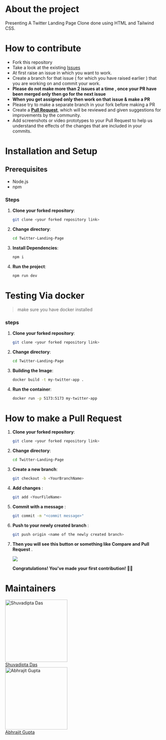 # About the project
Presenting A Twitter Landing Page Clone done using HTML and Tailwind CSS. 

# How to contribute
- Fork this repository
- Take a look at the existing [Issues](https://github.com/abhrajit2004/Twitter-Landing-Page/issues)
- At first raise an issue in which you want to work.
- Create a branch for that issue ( for which you have raised earlier ) that you are working on and commit your work.
- **Please do not make more than 2 issues at a time , once your PR have been merged only then go for the next issue**
- **When you get assigned only then work on that issue & make a PR**
- Please try to make a separate branch in your fork before making a PR
- Create a [**Pull Request**](https://github.com/abhrajit2004/Twitter-Landing-Page/pulls), which will be reviewed and given suggestions for improvements by the community.
- Add screenshots or video prototypes to your Pull Request to help us understand the effects of the changes that are included in your commits.
  
# Installation and Setup
## Prerequisites
- Node.js
- npm
### Steps
1. **Clone your forked repository**:
   
   ```bash
   git clone <your forked repository link>
   ```
2. **Change directory**:

    ```bash
    cd Twitter-Landing-Page
    ```
4. **Install Dependencies**:
   
    ```bash
   npm i
   ```
3. **Run the project**:
   
   ```bash
   npm run dev
   ```

# Testing Via docker
> make sure you have docker installed

### steps 
1. **Clone your forked repository**:
   
   ```bash
   git clone <your forked repository link>
   ```
2. **Change directory**:

    ```bash
    cd Twitter-Landing-Page
    ```
4. **Building the Image**:
   
    ```bash
    docker build -t my-twitter-app .
   ```
3. **Run the container**:
   
    ```bash
    docker run -p 5173:5173 my-twitter-app
   ```
# How to make a Pull Request
1. **Clone your forked repository**:
   
   ```bash
   git clone <your forked repository link>
   ```
2. **Change directory**:

    ```bash
    cd Twitter-Landing-Page
    ```
3. **Create a new branch**:

   ```bash
   git checkout -b <YourBranchName>
   ```
3. **Add changes** :
   
   ```bash
   git add <YourFileName>
   ```
5. **Commit with a message** :
   
   ```bash
   git commit -m "<commit message>"     
   ```

7. **Push to your newly created branch** :
   
    ```bash
    git push origin <name of the newly created branch>     
   ```
8. **Then you will see this button or something like Compare and Pull Request** .
   <div><img src="https://github.com/user-attachments/assets/699ad348-c363-46cc-9838-ab5d7f77477f" /></div>

   **Congratulations! You've made your first contribution!** 🙌🏼

# Maintainers
  <div class="shuvadipta">
    <img style="width:200px; height:200px;" src="https://media.licdn.com/dms/image/v2/D5603AQFLIDOkseLV7w/profile-displayphoto-shrink_800_800/profile-displayphoto-shrink_800_800/0/1703601991915?e=1732752000&v=beta&t=CYRIv3U0BT-R1RI6AcJJJVyANc-O47covfgxhgl2hEw" alt="Shuvadipta Das" />
    <div>
     <a target="_blank" href="https://www.linkedin.com/in/shuvadipta-das-915b28216/">Shuvadipta Das</a>
    </div>
  </div>
  <div class="abhrajit">
     <img style="width:200px; height:200px;" src="https://avatars.githubusercontent.com/u/116187246?v=4" alt="Abhrajit Gupta" />
    <div>
      <a href="https://www.linkedin.com/in/abhrajit-gupta/">Abhrajit Gupta</a>
    </div>
  </div>
